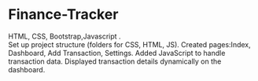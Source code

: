 # Finance-Tracker
HTML, CSS, Bootstrap,Javascript .  
Set up project structure (folders for CSS, HTML, JS).
Created pages:Index, Dashboard, Add Transaction, Settings.
Added JavaScript to handle transaction data.
Displayed transaction details dynamically on the dashboard.





